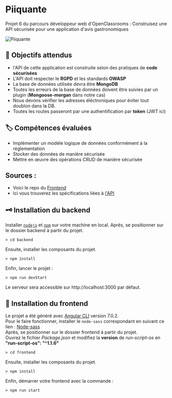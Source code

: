 # Piiquante
Projet 6 du parcours développeur web d'OpenClassrooms : Construisez une API sécurisée pour une application
d'avis gastronomiques

![Piiquante](https://i.imgur.com/cgjpZ6o.png)

## :notebook_with_decorative_cover: Objectifs attendus
- l'API de cette application est construite selon des pratiques de **code sécurisées** 
- L'API doit respecter le **RGPD** et les standards **OWASP**
- La base de données utilisée devra être **MongoDB**
- Toutes les erreurs de la base de données doivent être suivies par un plugin (**Mongoose-morgan** dans notre cas)
- Nous devons vérifier les adresses éléctroniques pour éviter tout doublon dans la DB.
- Toutes les routes passeront par une authentification par **token** (JWT ici)

## :label: Compétences évaluées
- Implémenter un modèle logique de données conformément à la réglementation
- Stocker des données de manière sécurisée
- Mettre en œuvre des opérations CRUD de manière sécurisée

## Sources : 
- Voici le repo du [Frontend](https://github.com/OpenClassrooms-Student-Center/Web-Developer-P6)
- Ici vous trouverez les spécifications liées à [l'API](https://s3.eu-west-1.amazonaws.com/course.oc-static.com/projects/DWJ_FR_P6/Requirements_DW_P6.pdf)


## :old_key: Installation du backend
Installer [`nodejs`](https://nodejs.org/fr/download/) et [`npm`](https://docs.npmjs.com/downloading-and-installing-node-js-and-npm) sur votre machine en local. Après, se positionner sur le dossier backend à partir du projet.
```
> cd backend
```
Ensuite, installer les composants du projet.
```
> npm install
```
Enfin, lancer le projet :
```
> npm run devStart
```
Le serveur sera accessible sur http://localhost:3000 par défaut.

## :rocket: Installation du frontend
Le projet a été généré avec [Angular CLI](https://github.com/angular/angular-cli) version 7.0.2. <br />
Pour le faire fonctionner, installer le `node-sass` correspondant en suivant ce lien : [Node-sass](https://www.npmjs.com/package/node-sass)  <br />
Après, se positionner sur le dossier frontend à partir du projet.  <br />
Ouvrez le fichier *Package.json* et modifiez la **version** de *run-script-os* en **"run-script-os": "^1.1.6"**

```
> cd frontend
```
Ensuite, installer les composants du projet.
```
> npm install
```
Enfin, démarrer votre frontend avec la commande : 
```
> npm run start
```